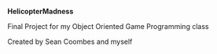 <strong>HelicopterMadness</strong>

Final Project for my Object Oriented Game Programming class

Created by Sean Coombes and myself
